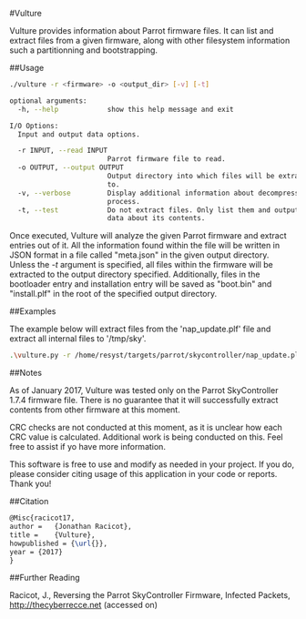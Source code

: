 #Vulture

Vulture provides information about Parrot firmware files. It can list and extract files from a given firmware, along with other filesystem information such a partitionning and bootstrapping.

##Usage

```bash
./vulture -r <firmware> -o <output_dir> [-v] [-t]

optional arguments:
  -h, --help            show this help message and exit

I/O Options:
  Input and output data options.

  -r INPUT, --read INPUT
                        Parrot firmware file to read.
  -o OUTPUT, --output OUTPUT
                        Output directory into which files will be extracted
                        to.
  -v, --verbose			Display additional information about decompression
                        process.
  -t, --test            Do not extract files. Only list them and output JSON
						data about its contents.
```

Once executed, Vulture will analyze the given Parrot firmware and extract entries out of it. All the information found within the file will be written in JSON format in a file called "meta.json" in the given output directory. Unless the _-t_ argument is specified, all files within the firmware will be extracted to the output directory specified. Additionally, files in the bootloader entry and installation entry will be saved as "boot.bin" and "install.plf" in the root of the specified output directory.

##Examples

The example below will extract files from the 'nap_update.plf' file and extract all internal files to '/tmp/sky'.

```bash
.\vulture.py -r /home/resyst/targets/parrot/skycontroller/nap_update.plf -o /tmp/sky
```

##Notes

As of January 2017, Vulture was tested only on the Parrot SkyController 1.7.4 firmware file. There is no guarantee that it will successfully extract contents from other firmware at this moment.

CRC checks are not conducted at this moment, as it is unclear how each CRC value is calculated. Additional work is being conducted on this. Feel free to assist if yo have more information.

This software is free to use and modify as needed in your project. If you do, please consider citing usage of this application in your code or reports. Thank you!

##Citation

```latex
@Misc{racicot17,
author =   {Jonathan Racicot},
title =    {Vulture},
howpublished = {\url{}},
year = {2017}
}
```

##Further Reading

Racicot, J., Reversing the Parrot SkyController Firmware, Infected Packets, http://thecyberrecce.net (accessed on)
